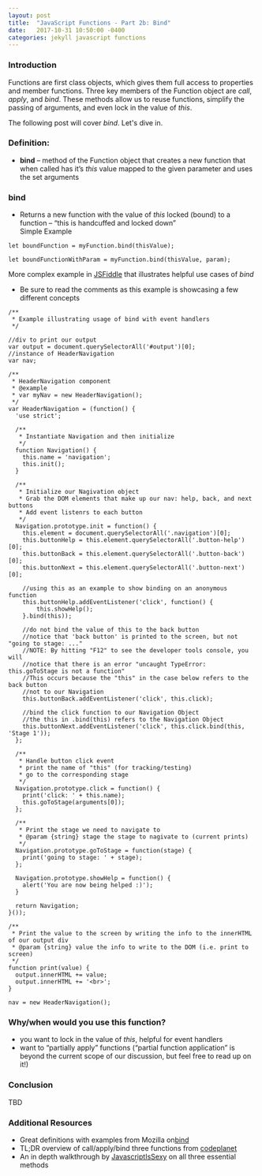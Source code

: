 ```yaml
---
layout: post
title:  "JavaScript Functions - Part 2b: Bind"
date:   2017-10-31 10:50:00 -0400
categories: jekyll javascript functions
---
```


### Introduction
Functions are first class objects, which gives them full access to properties and member functions.  Three key members of the Function object are _call_, _apply_, and _bind_. These methods allow us to reuse functions, simplify the passing of arguments, and even lock in the value of _this_.  

The following post will cover _bind_. Let's dive in.  

### Definition:
- **bind** – method of the Function object that creates a new function that when called has it’s _this_ value mapped to the given parameter and uses the set arguments

### bind
- Returns a new function with the value of _this_ locked (bound) to a function – “this is handcuffed and locked down”  
Simple Example
```
let boundFunction = myFunction.bind(thisValue);
```
```
let boundFunctionWithParam = myFunction.bind(thisValue, param);
```

More complex example in [JSFiddle](https://jsfiddle.net/f5vs5jug/11/) that illustrates helpful use cases of _bind_
- Be sure to read the comments as this example is showcasing a few different concepts

```
/**
 * Example illustrating usage of bind with event handlers
 */

//div to print our output
var output = document.querySelectorAll('#output')[0];
//instance of HeaderNavigation
var nav;

/**
 * HeaderNavigation component
 * @example
 * var myNav = new HeaderNavigation();
 */
var HeaderNavigation = (function() {
  'use strict';

  /**
   * Instantiate Navigation and then initialize
   */
  function Navigation() {
    this.name = 'navigation';
    this.init();
  }

  /**
   * Initialize our Nagivation object
   * Grab the DOM elements that make up our nav: help, back, and next buttons
   * Add event listenrs to each button
   */
  Navigation.prototype.init = function() {
    this.element = document.querySelectorAll('.navigation')[0];
    this.buttonHelp = this.element.querySelectorAll('.button-help')[0];
    this.buttonBack = this.element.querySelectorAll('.button-back')[0];
    this.buttonNext = this.element.querySelectorAll('.button-next')[0];

    //using this as an example to show binding on an anonymous function
    this.buttonHelp.addEventListener('click', function() {
        this.showHelp();            
    }.bind(this));

    //do not bind the value of this to the back button
    //notice that 'back button' is printed to the screen, but not "going to stage: ..."
    //NOTE: By hitting "F12" to see the developer tools console, you will
    //notice that there is an error "uncaught TypeError: this.goToStage is not a function"
    //This occurs because the "this" in the case below refers to the back button
    //not to our Navigation
    this.buttonBack.addEventListener('click', this.click);

    //bind the click function to our Navigation Object
    //the this in .bind(this) refers to the Navigation Object
    this.buttonNext.addEventListener('click', this.click.bind(this, 'Stage 1'));
  };

  /**
   * Handle button click event
   * print the name of "this" (for tracking/testing)
   * go to the corresponding stage
   */
  Navigation.prototype.click = function() {
    print('click: ' + this.name);
    this.goToStage(arguments[0]);
  };

  /**
   * Print the stage we need to navigate to
   * @param {string} stage the stage to nagivate to (current prints)
   */
  Navigation.prototype.goToStage = function(stage) {
    print('going to stage: ' + stage);
  };

  Navigation.prototype.showHelp = function() {
  	alert('You are now being helped :)');
  }

  return Navigation;
}());

/**
 * Print the value to the screen by writing the info to the innerHTML of our output div
 * @param {string} value the info to write to the DOM (i.e. print to screen)
 */
function print(value) {
  output.innerHTML += value;
  output.innerHTML += '<br>';
}

nav = new HeaderNavigation();
```

### Why/when would you use this function?
  - you want to lock in the value of _this_, helpful for event handlers
  - want to “partially apply” functions (“partial function application” is beyond the current scope of our discussion, but feel free to read up on it!)

### Conclusion
TBD

### Additional Resources
- Great definitions with examples from Mozilla on[bind](https://developer.mozilla.org/en-US/docs/Web/JavaScript/Reference/Global_Objects/Function/bind)
- TL;DR overview of call/apply/bind three functions from [codeplanet](https://codeplanet.io/javascript-apply-vs-call-vs-bind)
- An in depth walkthrough by [JavascriptIsSexy](http://javascriptissexy.com/javascript-apply-call-and-bind-methods-are-essential-for-javascript-professionals/) on all three essential methods
